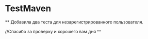 # TestMaven

** Добавила два теста для незарегистрированного пользователя.


//Спасибо за проверку и хорошего вам дня ^^
